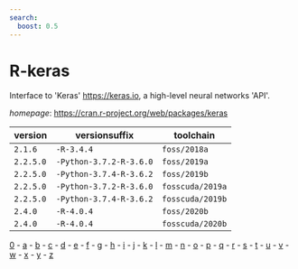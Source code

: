 ```yaml
---
search:
  boost: 0.5
---
```

# R-keras

Interface to 'Keras' <https://keras.io>, a high-level neural networks 'API'.

*homepage*: <https://cran.r-project.org/web/packages/keras>

version | versionsuffix | toolchain
--------|---------------|----------
``2.1.6`` | ``-R-3.4.4`` | ``foss/2018a``
``2.2.5.0`` | ``-Python-3.7.2-R-3.6.0`` | ``foss/2019a``
``2.2.5.0`` | ``-Python-3.7.4-R-3.6.2`` | ``foss/2019b``
``2.2.5.0`` | ``-Python-3.7.2-R-3.6.0`` | ``fosscuda/2019a``
``2.2.5.0`` | ``-Python-3.7.4-R-3.6.2`` | ``fosscuda/2019b``
``2.4.0`` | ``-R-4.0.4`` | ``foss/2020b``
``2.4.0`` | ``-R-4.0.4`` | ``fosscuda/2020b``

[0](../0/index.md) - [a](../a/index.md) - [b](../b/index.md) - [c](../c/index.md) - [d](../d/index.md) - [e](../e/index.md) - [f](../f/index.md) - [g](../g/index.md) - [h](../h/index.md) - [i](../i/index.md) - [j](../j/index.md) - [k](../k/index.md) - [l](../l/index.md) - [m](../m/index.md) - [n](../n/index.md) - [o](../o/index.md) - [p](../p/index.md) - [q](../q/index.md) - [r](../r/index.md) - [s](../s/index.md) - [t](../t/index.md) - [u](../u/index.md) - [v](../v/index.md) - [w](../w/index.md) - [x](../x/index.md) - [y](../y/index.md) - [z](../z/index.md)

